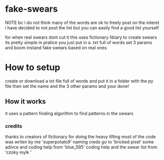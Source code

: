 # fake-swears
NOTE bc i do not think many of the words are ok to freely post on the interet i have decided to not post the list but you can easily find a good list yourself 



for when real swears dont cut it 
this uses fictionary libiary to create swears its pretty simple in pratice you just put in a .txt full of words set 3 params and boom instand fake swears based on real ones 

<h1> How to setup </h1>
create or download a txt file full of words and put it in a folder with the py file then set the name and the 3 other params and your done!


<h2> How it works </h2>
 it uses a pattern finding algorithm to find patterns in the swears 
 
 <h3> credits </h3>
 thanks to creators of fictionary for doing the heavy lifting
 most of the code was writen by me 'superpotato9'
 naming creds go to 'bricked pixel'
 some adivce and coding help from 'blue_595'
 coding help and the swear list from 'czoky mylk '


